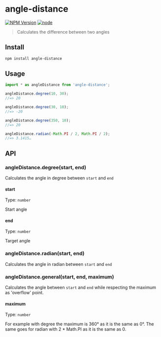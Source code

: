 # angle-distance

[![NPM Version](https://img.shields.io/npm/v/angle-distance.svg)](https://www.npmjs.com/package/angle-distance)
[![node](https://img.shields.io/node/v/angle-distance.svg)](https://www.npmjs.com/package/angle-distance)

> Calculates the difference between two angles

## Install

```bash
npm install angle-distance
```

## Usage

```js
import * as angleDistance from 'angle-distance';

angleDistance.degree(10, 30);
//=> 20

angleDistance.degree(30, 10);
//=> -20

angleDistance.degree(350, 10);
//=> 20

angleDistance.radian(-Math.PI / 2, Math.PI / 2);
//=> 3.1415…
```

## API

### angleDistance.degree(start, end)

Calculates the angle in degree between `start` and `end`

#### start

Type: `number`

Start angle

#### end

Type: `number`

Target angle

### angleDistance.radian(start, end)

Calculates the angle in radian between `start` and `end`

### angleDistance.general(start, end, maximum)

Calculates the angle between `start` and `end` while respecting the maximum as 'overflow' point.

#### maximum

Type: `number`

For example with degree the maximum is 360° as it is the same as 0°.
The same goes for radian with 2 * Math.PI as it is the same as 0.
